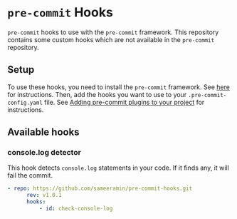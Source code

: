 # `pre-commit` Hooks
`pre-commit` hooks to use with the `pre-commit` framework. This repository contains some custom hooks which are not available in the `pre-commit` repository.

## Setup
To use these hooks, you need to install the `pre-commit` framework. See [here](https://pre-commit.com/#install) for instructions. Then, add the hooks you want to use to your `.pre-commit-config.yaml` file. See [Adding pre-commit plugins to your project](https://pre-commit.com/#3-add-a-pre-commit-configuration) for instructions.

## Available hooks
### console.log detector
This hook detects `console.log` statements in your code. If it finds any, it will fail the commit.
```yaml
- repo: https://github.com/sameeramin/pre-commit-hooks.git
      rev: v1.0.1
      hooks:
          - id: check-console-log
```
